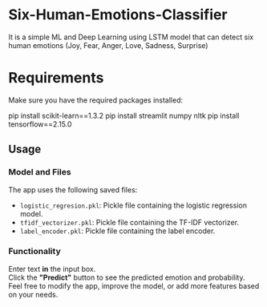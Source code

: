 # Six-Human-Emotions-Classifier
It is a simple ML and Deep Learning using LSTM model that can detect six human emotions (Joy, Fear, Anger, Love, Sadness, Surprise)



# Requirements

Make sure you have the required packages installed:

pip install scikit-learn==1.3.2
pip install streamlit numpy nltk
pip install tensorflow==2.15.0


## Usage

### Model and Files  
The app uses the following saved files:

- `logistic_regresion.pkl`: Pickle file containing the logistic regression model.  
- `tfidf_vectorizer.pkl`: Pickle file containing the TF-IDF vectorizer.  
- `label_encoder.pkl`: Pickle file containing the label encoder.

### Functionality  

Enter text **in** the input box.  
Click the **"Predict"** button to see the predicted emotion and probability.  
Feel free to modify the app, improve the model, or add more features based on your needs.

